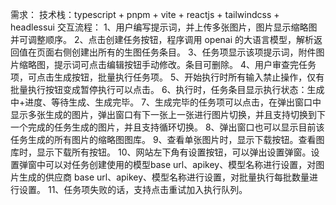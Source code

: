 需求：
技术栈：typescript + pnpm + vite + reactjs + tailwindcss + headlessui
交互流程：
1、用户编写提示词，并上传多张图片，图片显示缩略图并可调整顺序。
2、点击创建任务按钮，程序调用 openai 的大语言模型，解析返回值在页面右侧创建出所有的生图任务条目。
3、任务项显示该项提示词，附件图片缩略图，提示词可点击编辑按钮手动修改。条目可删除。
4、用户审查完任务项，可点击生成按钮，批量执行任务项。
5、开始执行时所有输入禁止操作，仅有批量执行按钮变成暂停执行可以点击。
6、执行时，任务条目显示执行状态：生成中+进度、等待生成、生成完毕。
7、生成完毕的任务项可以点击，在弹出窗口中显示多张生成的图片，弹出窗口有下一张上一张进行图片切换，并且支持切换到下一个完成的任务生成的图片，并且支持循环切换。
8、弹出窗口也可以显示目前该任务生成的所有图片的缩略图图库。
9、查看单张图片时，显示下载按钮。查看图库时，显示下载所有按钮。
10、网站左下角有设置按钮，可以弹出设置弹窗。设置弹窗中可以对任务创建使用的模型base url、apikey、模型名称进行设置，对图片生成的供应商 base url、apikey、模型名称进行设置，对批量执行每批数量进行设置。
11、任务项失败的话，支持点击重试加入执行队列。
